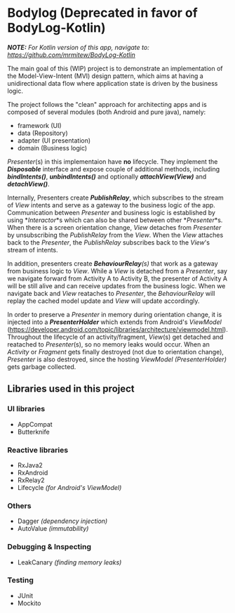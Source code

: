 # Bodylog (Deprecated in favor of BodyLog-Kotlin)

_**NOTE:** For Kotlin version of this app, navigate to: https://github.com/mrmitew/BodyLog-Kotlin_

The main goal of this (WIP) project is to demonstrate an implementation of the Model-View-Intent (MVI) design pattern, which aims at having a unidirectional data flow where application state is driven by the business logic.

The project follows the "clean" approach for architecting apps and is composed of several modules (both Android and pure java), namely:
- framework (UI)
- data (Repository)
- adapter (UI presentation)
- domain (Business logic)
 
_Presenter_(s) in this implementaion have **no** lifecycle. They implement the **_Disposable_** interface and expose couple of additional methods, including **_bindIntents()_**, **_unbindIntents()_** and optionally **_attachView(View)_** and **_detachView()_**. 

Internally, Presenters create **_PublishRelay_**, which subscribes to the stream of _View_ intents and serve as a gateway to the business logic of the app. Communication between _Presenter_ and business logic is established by using *_Interactor_*s which can also be shared between other *_Presenter_*s. When there is a screen orientation change, _View_ detaches from _Presenter_ by unsubscribing the _PublishRelay_ from the _View_. When the _View_ attaches back to the _Presenter_, the _PublishRelay_ subscribes back to the _View_'s stream of intents.

In addition, presenters create **_BehaviourRelay_**_(s)_ that work as a gateway from business logic to _View_. While a _View_ is detached from a _Presenter_, say we navigate forward from Activity A to Activity B, the presenter of Activity A will be still alive and can receive updates from the business logic. When we navigate back and _View_ reataches to _Presenter_, the _BehaviourRelay_ will replay the cached model update and _View_ will update accordingly.

In order to preserve a _Presenter_ in memory during orientation change, it is injected into a **_PresenterHolder_** which extends from Android's _ViewModel_ (https://developer.android.com/topic/libraries/architecture/viewmodel.html). Throughout the lifecycle of an activity/fragment, _View_(s) get detached and reatached to _Presenter_(s), so no memory leaks would occur. When an _Activity_ or _Fragment_ gets finally destroyed (not due to orientation change), _Presenter_ is also destroyed, since the hosting _ViewModel (PresenterHolder)_ gets garbage collected.

## Libraries used in this project

### UI libraries 
- AppCompat
- Butterknife

### Reactive libraries
- RxJava2
- RxAndroid
- RxRelay2
- Lifecycle _(for Android's ViewModel)_

### Others
- Dagger _(dependency injection)_
- AutoValue _(immutability)_

### Debugging & Inspecting
- LeakCanary _(finding memory leaks)_

### Testing
- JUnit
- Mockito
